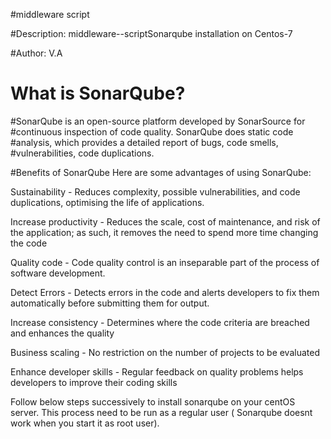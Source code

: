 #middleware script

#Description: middleware--scriptSonarqube installation on Centos-7

#Author: V.A


# What is SonarQube?
#SonarQube is an open-source platform developed by SonarSource for #continuous inspection of code quality. SonarQube does static code #analysis, which provides a detailed report of bugs, code smells, #vulnerabilities, code duplications.

#Benefits of SonarQube
Here are some advantages of using SonarQube:

Sustainability - Reduces complexity, possible vulnerabilities, and code duplications, optimising the life of applications.

Increase productivity - Reduces the scale, cost of maintenance, and risk of the application; as such, it removes the need to spend more time changing the code

Quality code - Code quality control is an inseparable part of the process of software development.

Detect Errors - Detects errors in the code and alerts developers to fix them automatically before submitting them for output.

Increase consistency - Determines where the code criteria are breached and enhances the quality

Business scaling - No restriction on the number of projects to be evaluated

Enhance developer skills - Regular feedback on quality problems helps developers to improve their coding skills

Follow below steps successively to install sonarqube on your centOS server. This process need to be run as a regular user ( Sonarqube doesnt work when you start it as root user).